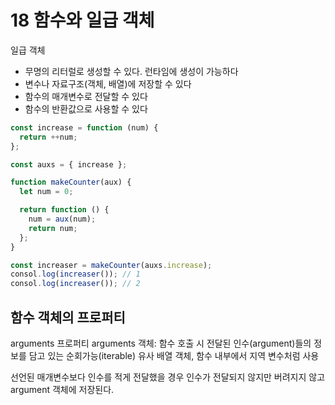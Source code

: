 # 18 함수와 일급 객체

일급 객체

- 무명의 리터럴로 생성할 수 있다. 런타임에 생성이 가능하다
- 변수나 자료구조(객체, 배열)에 저장할 수 있다
- 함수의 매개변수로 전달할 수 있다
- 함수의 반환값으로 사용할 수 있다

```js
const increase = function (num) {
  return ++num;
};

const auxs = { increase };

function makeCounter(aux) {
  let num = 0;

  return function () {
    num = aux(num);
    return num;
  };
}

const increaser = makeCounter(auxs.increase);
consol.log(increaser()); // 1
consol.log(increaser()); // 2
```

## 함수 객체의 프로퍼티

arguments 프로퍼티
arguments 객체: 함수 호출 시 전달된 인수(argument)들의 정보를 담고 있는 순회가능(iterable) 유사 배열 객체, 함수 내부에서 지역 변수처럼 사용

선언된 매개변수보다 인수를 적게 전달했을 경우 인수가 전달되지 않지만 버려지지 않고 argument 객체에 저장된다.
